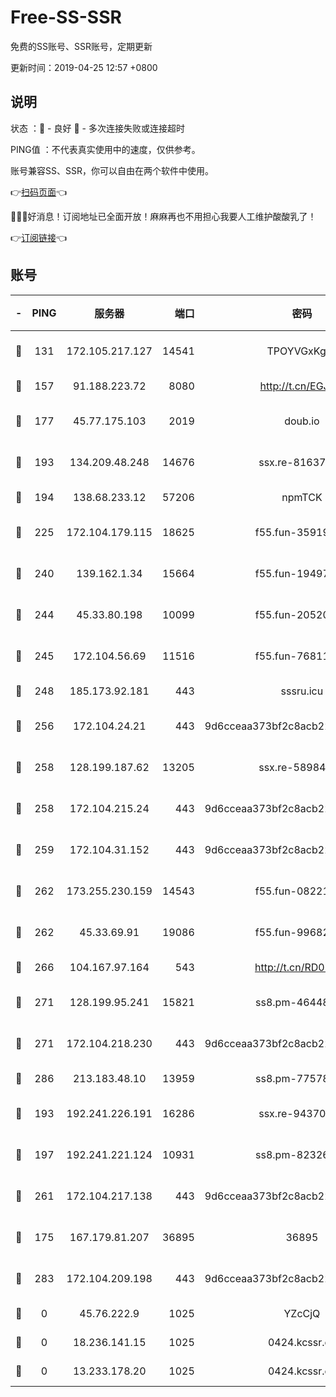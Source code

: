 # Free-SS-SSR

免费的SS账号、SSR账号，定期更新

更新时间：2019-04-25 12:57 +0800

## 说明

状态     ：🙂 - 良好 🙁 - 多次连接失败或连接超时

PING值   ：不代表真实使用中的速度，仅供参考。

账号兼容SS、SSR，你可以自由在两个软件中使用。

👉[扫码页面](https://liesauer.github.io/Free-SS-SSR/)👈

🎉🎉🎉好消息！订阅地址已全面开放！麻麻再也不用担心我要人工维护酸酸乳了！

👉[订阅链接](https://www.liesauer.net/yogurt/subscribe?ACCESS_TOKEN=DAYxR3mMaZAsaqUb)👈

## 账号

|-|PING|服务器|端口|密码|加密方式|区域|
|:----:|:----:|:-----:|-----:|:----:|:----:|:----:|
|🙂|131|172.105.217.127|14541|TPOYVGxKglpi|aes-256-cfb|JP|
|🙂|157|91.188.223.72|8080|http://t.cn/EGJIyrl|rc4-md5|RU|
|🙂|177|45.77.175.103|2019|doub.io|aes-128-ctr|SG|
|🙂|193|134.209.48.248|14676|ssx.re-81637281|aes-256-cfb|US|
|🙂|194|138.68.233.12|57206|npmTCK|rc4-md5|US|
|🙂|225|172.104.179.115|18625|f55.fun-35919229|aes-256-cfb|SG|
|🙂|240|139.162.1.34|15664|f55.fun-19497646|aes-256-cfb|SG|
|🙂|244|45.33.80.198|10099|f55.fun-20520283|aes-256-cfb|US|
|🙂|245|172.104.56.69|11516|f55.fun-76811416|aes-256-cfb|SG|
|🙂|248|185.173.92.181|443|sssru.icu|rc4-md5|RU|
|🙂|256|172.104.24.21|443|9d6cceaa373bf2c8acb22e60b6a58be6|aes-256-cfb|US|
|🙂|258|128.199.187.62|13205|ssx.re-58984810|aes-256-cfb|SG|
|🙂|258|172.104.215.24|443|9d6cceaa373bf2c8acb22e60b6a58be6|aes-256-cfb|US|
|🙂|259|172.104.31.152|443|9d6cceaa373bf2c8acb22e60b6a58be6|aes-256-cfb|US|
|🙂|262|173.255.230.159|14543|f55.fun-08221681|aes-256-cfb|US|
|🙂|262|45.33.69.91|19086|f55.fun-99682358|aes-256-cfb|US|
|🙂|266|104.167.97.164|543|http://t.cn/RD0D7sx|rc4-md5|CA|
|🙂|271|128.199.95.241|15821|ss8.pm-46448120|aes-256-cfb|SG|
|🙂|271|172.104.218.230|443|9d6cceaa373bf2c8acb22e60b6a58be6|aes-256-cfb|US|
|🙂|286|213.183.48.10|13959|ss8.pm-77578646|rc4-md5|RU|
|🙂|193|192.241.226.191|16286|ssx.re-94370823|aes-256-cfb|US|
|🙂|197|192.241.221.124|10931|ss8.pm-82326402|aes-256-cfb|US|
|🙂|261|172.104.217.138|443|9d6cceaa373bf2c8acb22e60b6a58be6|aes-256-cfb|US|
|🙁|175|167.179.81.207|36895|36895|aes-256-cfb|JP|
|🙁|283|172.104.209.198|443|9d6cceaa373bf2c8acb22e60b6a58be6|aes-256-cfb|US|
|🙁|0|45.76.222.9|1025|YZcCjQ|rc4-md5|JP|
|🙁|0|18.236.141.15|1025|0424.kcssr.cc|rc4-md5|US|
|🙁|0|13.233.178.20|1025|0424.kcssr.cc|rc4-md5|IN|
